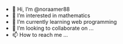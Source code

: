 - 👋 Hi, I’m @noraamer88
- 👀 I’m interested in mathematics
- 🌱 I’m currently learning web programming
- 💞️ I’m looking to collaborate on ...
- 📫 How to reach me ...

<!---
noraamer88/noraamer88 is a ✨ special ✨ repository because its `README.md` (this file) appears on your GitHub profile.
You can click the Preview link to take a look at your changes.
--->
